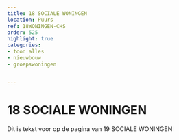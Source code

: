 ```yaml
---
title: 18 SOCIALE WONINGEN
location: Puurs
ref: 18WONINGEN-CHS
order: 525
highlight: true
categories:
- toon alles
- nieuwbouw
- groepswoningen


---
```

# 18 SOCIALE WONINGEN

Dit is tekst voor op de pagina van 19 SOCIALE WONINGEN